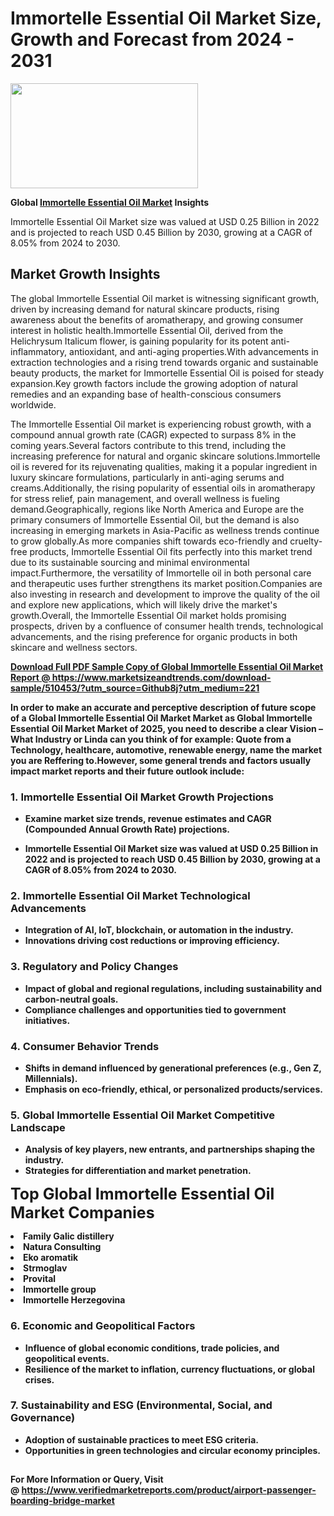 <H1>Immortelle Essential Oil Market Size, Growth and Forecast from 2024 - 2031</H1><img class="aligncenter size-medium wp-image-584254" src="https://thirdeyenews.in/wp-content/uploads/2024/09/Global-Market-Research-300x168.jpeg" alt="" width="300" height="168" /><p><strong>Global&nbsp;<a href="https://www.marketsizeandtrends.com/download-sample/510453/?utm_source=Github8j?utm_medium=221">Immortelle Essential Oil Market</a> Insights</strong></p><p>Immortelle Essential Oil Market size was valued at USD 0.25 Billion in 2022 and is projected to reach USD 0.45 Billion by 2030, growing at a CAGR of 8.05% from 2024 to 2030.</p><p><h2>Market Growth Insights</h2> <p>The global Immortelle Essential Oil market is witnessing significant growth, driven by increasing demand for natural skincare products, rising awareness about the benefits of aromatherapy, and growing consumer interest in holistic health.Immortelle Essential Oil, derived from the Helichrysum Italicum flower, is gaining popularity for its potent anti-inflammatory, antioxidant, and anti-aging properties.With advancements in extraction technologies and a rising trend towards organic and sustainable beauty products, the market for Immortelle Essential Oil is poised for steady expansion.Key growth factors include the growing adoption of natural remedies and an expanding base of health-conscious consumers worldwide.</p> <p><strong><a href="#"></a></strong></p> <p>The Immortelle Essential Oil market is experiencing robust growth, with a compound annual growth rate (CAGR) expected to surpass 8% in the coming years.Several factors contribute to this trend, including the increasing preference for natural and organic skincare solutions.Immortelle oil is revered for its rejuvenating qualities, making it a popular ingredient in luxury skincare formulations, particularly in anti-aging serums and creams.Additionally, the rising popularity of essential oils in aromatherapy for stress relief, pain management, and overall wellness is fueling demand.Geographically, regions like North America and Europe are the primary consumers of Immortelle Essential Oil, but the demand is also increasing in emerging markets in Asia-Pacific as wellness trends continue to grow globally.As more companies shift towards eco-friendly and cruelty-free products, Immortelle Essential Oil fits perfectly into this market trend due to its sustainable sourcing and minimal environmental impact.Furthermore, the versatility of Immortelle oil in both personal care and therapeutic uses further strengthens its market position.Companies are also investing in research and development to improve the quality of the oil and explore new applications, which will likely drive the market's growth.Overall, the Immortelle Essential Oil market holds promising prospects, driven by a confluence of consumer health trends, technological advancements, and the rising preference for organic products in both skincare and wellness sectors.</p> <p><strong><a href="#"></p><p><span class=""><strong>Download Full PDF Sample Copy of Global Immortelle Essential Oil Market Report</strong> @ <a href="https://www.marketsizeandtrends.com/download-sample/510453/?utm_source=Github8j?utm_medium=221" target="_blank">https://www.marketsizeandtrends.com/download-sample/510453/?utm_source=Github8j?utm_medium=221</a></span></p><p>In order to make an accurate and perceptive description of future scope of a Global&nbsp;Immortelle Essential Oil Market Market as Global&nbsp;Immortelle Essential Oil Market Market of 2025, you need to describe a clear Vision &ndash; What Industry or Linda can you think of for example: Quote from a Technology, healthcare, automotive, renewable energy, name the market you are Reffering to.However, some general trends and factors usually impact market reports and their future outlook include:</p><h3>1.&nbsp;<strong>Immortelle Essential Oil Market Growth Projections</strong></h3><ul><li>Examine market size trends, revenue estimates and CAGR (Compounded Annual Growth Rate) projections.</li><li><p>Immortelle Essential Oil Market size was valued at USD 0.25 Billion in 2022 and is projected to reach USD 0.45 Billion by 2030, growing at a CAGR of 8.05% from 2024 to 2030.</p></li></ul><h3>2.&nbsp;<strong>Immortelle Essential Oil Market Technological Advancements</strong></h3><ul><li>Integration of AI, IoT, blockchain, or automation in the industry.</li><li>Innovations driving cost reductions or improving efficiency.</li></ul><h3>3.&nbsp;<strong>Regulatory and Policy Changes</strong></h3><ul><li>Impact of global and regional regulations, including sustainability and carbon-neutral goals.</li><li>Compliance challenges and opportunities tied to government initiatives.</li></ul><h3>4.&nbsp;<strong>Consumer Behavior Trends</strong></h3><ul><li>Shifts in demand influenced by generational preferences (e.g., Gen Z, Millennials).</li><li>Emphasis on eco-friendly, ethical, or personalized products/services.</li></ul><h3>5.&nbsp;<strong>Global Immortelle Essential Oil Market Competitive Landscape</strong></h3><ul><li>Analysis of key players, new entrants, and partnerships shaping the industry.</li><li>Strategies for differentiation and market penetration.</li></ul><p data-pm-slice="1 1 []"><span style="color: inherit; font-family: inherit; font-size: 25px;">Top Global Immortelle Essential Oil Market Companies</span></p><div class="" data-test-id=""><p><li>Family Galic distillery</li><li> Natura Consulting</li><li> Eko aromatik</li><li> Strmoglav</li><li> Provital</li><li> Immortelle group</li><li> Immortelle Herzegovina</li></p></div><h3>6.&nbsp;<strong>Economic and Geopolitical Factors</strong></h3><ul><li>Influence of global economic conditions, trade policies, and geopolitical events.</li><li>Resilience of the market to inflation, currency fluctuations, or global crises.</li></ul><h3>7.&nbsp;<strong>Sustainability and ESG (Environmental, Social, and Governance)</strong></h3><ul><li>Adoption of sustainable practices to meet ESG criteria.</li><li>Opportunities in green technologies and circular economy principles.</li></ul><h2><strong style="font-size: 14px;">For More Information or Query, Visit @&nbsp;</strong><a style="background-color: #ffffff; font-size: 14px;" href="https://www.marketsizeandtrends.com/report/immortelle-essential-oil-market/" target="_blank">https://www.verifiedmarketreports.com/product/airport-passenger-boarding-bridge-market</a></h2>